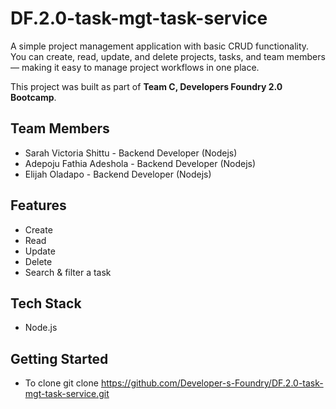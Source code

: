 # DF.2.0-task-mgt-task-service

A simple project management application with basic CRUD functionality.  
You can create, read, update, and delete projects, tasks, and team members — making it easy to manage project workflows in one place.

This project was built as part of **Team C, Developers Foundry 2.0 Bootcamp**.

## Team Members

- Sarah Victoria Shittu - Backend Developer (Nodejs)
- Adepoju Fathia Adeshola - Backend Developer (Nodejs)
- Elijah Oladapo - Backend Developer (Nodejs)

## Features

- Create
- Read
- Update
- Delete
- Search & filter a task

## Tech Stack

- Node.js

## Getting Started

- To clone
  git clone https://github.com/Developer-s-Foundry/DF.2.0-task-mgt-task-service.git
